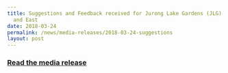 ```yaml
---
title: Suggestions and Feedback received for Jurong Lake Gardens (JLG) Central
  and East
date: 2018-03-24
permalink: /news/media-releases/2018-03-24-suggestions
layout: post
---
```

<h3 style="color:#124596; font-weight:bold;"><a href="https://www.nparks.gov.sg/news/2018/3/suggestions-and-feedbackreceived-for-jurong-lake-gardens-central-and--east">Read the media release</a></h3>